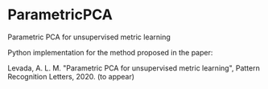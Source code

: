 # ParametricPCA
Parametric PCA for unsupervised metric learning

Python implementation for the method proposed in the paper:

Levada, A. L. M. "Parametric PCA for unsupervised metric learning", Pattern Recognition Letters, 2020. (to appear)
